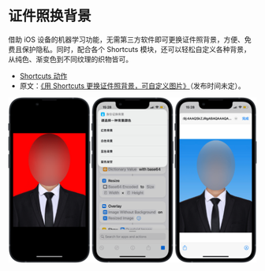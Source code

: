 # 证件照换背景

借助 iOS 设备的机器学习功能，无需第三方软件即可更换证件照背景，方便、免费且保护隐私。同时，配合各个 Shortcuts 模块，还可以轻松自定义各种背景，从纯色、渐变色到不同纹理的织物皆可。

- [Shortcuts 动作](https://www.icloud.com/shortcuts/3316df0ffeda468a9bcae93d8b71330f)
- 原文：[《用 Shortcuts 更换证件照背景，可自定义图片》](https://utgd.net/)（发布时间未定）。

![img](img.png)